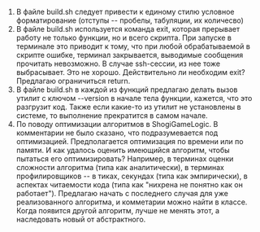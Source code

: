 1. В файле build.sh следует привести к единому стилю условное форматирование (отступы -- пробелы, табуляции, их количесво)
2. В файле build.sh используется команда exit, которая прерывает работу не только функции, но и всего скрипта. При запуске в терминале это приводит к тому, что при любой обрабатываемой в скрипте ошибке, терминал закрывается, выводимые сообщения прочитать невозможно. В случае ssh-сессии, из нее тоже выбрасывает. Это не хорошо. Действительно ли необходим exit? Предлагаю ограничиться return.
3. В файле build.sh в каждой из функций предлагаю делать вызов утилит с ключом --version в начале тела функции, кажется, что это разгрузит код. Также если какие-то из утилит не установлены в системе, то выполнение прекратится в самом начале.
4. По поводу оптимизации алгоритмов в ShogiGameLogic. В комментарии не было сказано, что подразумевается под оптимизацией. Предполагается оптимизация по времени или по памяти. И как удалось оценить имеющийся алгоритм, чтобы пытаться его оптимизировать? Например, в терминах оценки сложности алгоритма (типа как аналитически), в терминах профилировщиков -- в тиках, секундах (типа как эмпирически), в аспектах читаемости кода (типа как "нихрена не понятно как он работает"). Предлагаю начать с последнего случая для уже реализованного алгоритма, и комметарии можно найти в классе. Когда появится другой алгоритм, лучше не менять этот, а наследовать новый от абстрактного.

